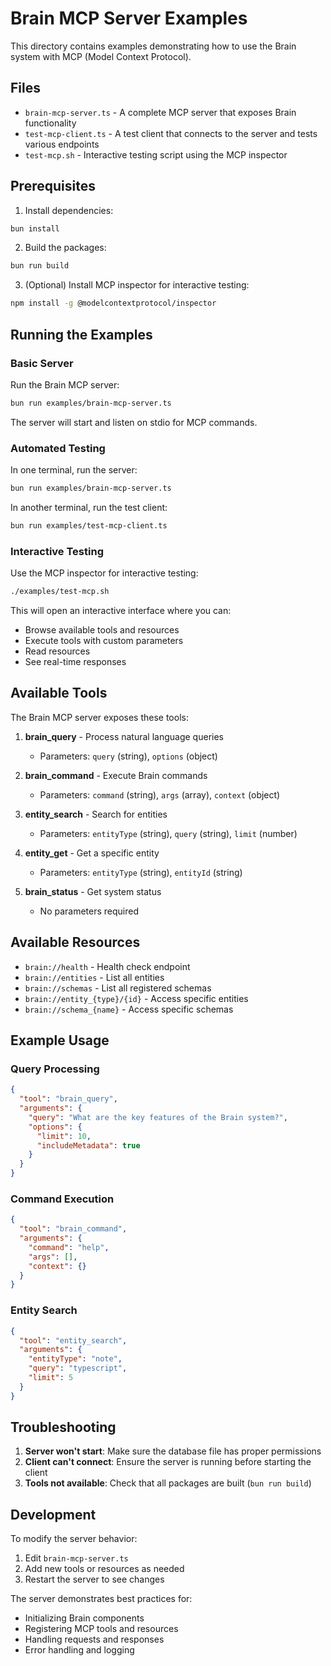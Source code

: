 # Brain MCP Server Examples

This directory contains examples demonstrating how to use the Brain system with MCP (Model Context Protocol).

## Files

- `brain-mcp-server.ts` - A complete MCP server that exposes Brain functionality
- `test-mcp-client.ts` - A test client that connects to the server and tests various endpoints
- `test-mcp.sh` - Interactive testing script using the MCP inspector

## Prerequisites

1. Install dependencies:

```bash
bun install
```

2. Build the packages:

```bash
bun run build
```

3. (Optional) Install MCP inspector for interactive testing:

```bash
npm install -g @modelcontextprotocol/inspector
```

## Running the Examples

### Basic Server

Run the Brain MCP server:

```bash
bun run examples/brain-mcp-server.ts
```

The server will start and listen on stdio for MCP commands.

### Automated Testing

In one terminal, run the server:

```bash
bun run examples/brain-mcp-server.ts
```

In another terminal, run the test client:

```bash
bun run examples/test-mcp-client.ts
```

### Interactive Testing

Use the MCP inspector for interactive testing:

```bash
./examples/test-mcp.sh
```

This will open an interactive interface where you can:

- Browse available tools and resources
- Execute tools with custom parameters
- Read resources
- See real-time responses

## Available Tools

The Brain MCP server exposes these tools:

1. **brain_query** - Process natural language queries
   - Parameters: `query` (string), `options` (object)
2. **brain_command** - Execute Brain commands
   - Parameters: `command` (string), `args` (array), `context` (object)

3. **entity_search** - Search for entities
   - Parameters: `entityType` (string), `query` (string), `limit` (number)

4. **entity_get** - Get a specific entity
   - Parameters: `entityType` (string), `entityId` (string)

5. **brain_status** - Get system status
   - No parameters required

## Available Resources

- `brain://health` - Health check endpoint
- `brain://entities` - List all entities
- `brain://schemas` - List all registered schemas
- `brain://entity_{type}/{id}` - Access specific entities
- `brain://schema_{name}` - Access specific schemas

## Example Usage

### Query Processing

```json
{
  "tool": "brain_query",
  "arguments": {
    "query": "What are the key features of the Brain system?",
    "options": {
      "limit": 10,
      "includeMetadata": true
    }
  }
}
```

### Command Execution

```json
{
  "tool": "brain_command",
  "arguments": {
    "command": "help",
    "args": [],
    "context": {}
  }
}
```

### Entity Search

```json
{
  "tool": "entity_search",
  "arguments": {
    "entityType": "note",
    "query": "typescript",
    "limit": 5
  }
}
```

## Troubleshooting

1. **Server won't start**: Make sure the database file has proper permissions
2. **Client can't connect**: Ensure the server is running before starting the client
3. **Tools not available**: Check that all packages are built (`bun run build`)

## Development

To modify the server behavior:

1. Edit `brain-mcp-server.ts`
2. Add new tools or resources as needed
3. Restart the server to see changes

The server demonstrates best practices for:

- Initializing Brain components
- Registering MCP tools and resources
- Handling requests and responses
- Error handling and logging
